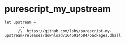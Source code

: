 # purescript_my_upstream

```
let upstream =
      ...
      /\  https://github.com/lsby/purescript-my-upstream/releases/download/1645914584/packages.dhall
